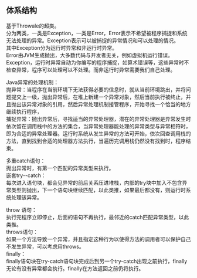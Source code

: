 ## 体系结构

基于Throwale的超类。        
分为两类，一类是Exception，一类是Error，Error表示不希望被程序捕捉和系统无法处理的异常。Exception表示可以被捕捉的异常情况和可以处理的情况。       
其中Exception分为运行时异常和非运行时异常。      
Error由JVM生成抛出，大多数代码与开发者无关，例如虚拟机运行错误。      
Exception，运行时异常自动为你编写的程序捕捉，如算术错误等，这些异常时不检查异常，程序可以处理可以不处理。而非运行时异常需要我们自己处理。       

Java异常的处理机制：      
抛异常：当程序在当前环境下无法获得必要的信息时，就从当前环境跳出，并将问题提交上一级，抛出异常后，在堆上新建一个异常对象，然后当前执行被终止，并且抛出该异常对象的引用，然后异常处理机制接管程序，开始寻找一个恰当的地方继续执行程序，       
捕捉异常：抛出异常后，寻找适当的异常处理器，潜在的异常处理器是异常发生时依次留在调用栈中的方法的集合，当异常处理器能处理的异常类型与异常相符时，即为合适的异常处理器。运行时系统从发生异常的方法可开始，依次回查调用栈的方法，直到找到合适的处理器方法执行，当遍历完调用栈仍然没有找到时，程序结束。        

多重catch语句：      
抛出异常时，有第一个匹配的异常类型来执行。   
嵌套try--catch：       
每次进入语句块，都会见异常的前后关系压进堆栈，内部的try块中加入不包含异常类型则抛出，下一个语句块继续匹配，以此类推，如果最后都没有，则运行时系统处理该异常。      

throw 语句：     
执行完程序立即停止，后面的语句不再执行，最邻近的catch匹配异常类型，以此类推。       
throws语句：       
如果一个方法导致一个异常，并且指定这种行为以使得方法的调用者可以保护自己不发生异常，可以考虑用throws。        
finally：      
finally语句块在try-catch语句块完成后到另一个try-catch出现之前执行，finally无论有没有异常都会执行。finally在方法返回之前仍将执行。      



